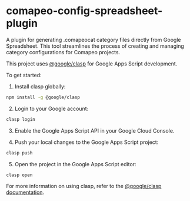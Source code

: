 # comapeo-config-spreadsheet-plugin

A plugin for generating .comapeocat category files directly from Google Spreadsheet. This tool streamlines the process of creating and managing category configurations for Comapeo projects.

This project uses [@google/clasp](https://www.npmjs.com/package/@google/clasp) for Google Apps Script development.

To get started:

1. Install clasp globally:

```bash
npm install -g @google/clasp
```

2. Login to your Google account:

```bash
clasp login
```

3. Enable the Google Apps Script API in your Google Cloud Console.

4. Push your local changes to the Google Apps Script project:

```bash
clasp push
```

5. Open the project in the Google Apps Script editor:

```bash
clasp open
```

For more information on using clasp, refer to the [@google/clasp documentation](https://github.com/google/clasp).
